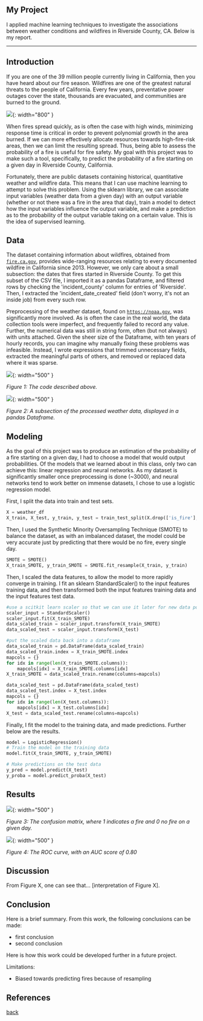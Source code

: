 ## My Project

I applied machine learning techniques to investigate the associations between weather conditions and wildfires in Riverside County, CA. Below is my report.

***

## Introduction 

If you are one of the 39 million people currently living in California, then you have heard about our fire season. Wildfires are one of the greatest natural threats to the people of California. Every few years, preventative power outages cover the state, thousands are evacuated, and communities are burned to the ground.

![](assets/IMG/2023_stats.png){: width="800" }

When fires spread quickly, as is often the case with high winds, minimizing response time is critical in order to prevent polynomial growth in the area burned. If we can more effectively allocate resources towards high-fire-risk areas, then we can limit the resulting spread. Thus, being able to assess the probability of a fire is useful for fire safety. My goal with this project was to make such a tool, specifically, to predict the probability of a fire starting on a given day in Riverside County, California.

Fortunately, there are public datasets containing historical, quantitative weather and wildfire data. This means that I can use machine learning to attempt to solve this problem. Using the sklearn library, we can associate input variables (weather data from a given day) with an output variable (whether or not there was a fire in the area that day), train a model to detect how the input variables influence the output variable, and make a prediction as to the probability of the output variable taking on a certain value. This is the idea of supervised learning.

## Data

The dataset containing information about wildfires, obtained from [`fire.ca.gov`](https://fire.ca.gov), provides wide-ranging resources relating to every documented wildfire in California since 2013. However, we only care about a small subsection: the dates that fires started in Riverside County. To get this subset of the CSV file, I imported it as a pandas Dataframe, and filtered rows by checking the  'incident_county' column for entries of 'Riverside'. Then, I extracted the 'incident_date_created' field (don't worry, it's not an inside job) from every such row.

Preprocessing of the weather dataset, found on [`https://noaa.gov`](https://noaa.gov), was significantly more involved. As is often the case in the real world, the data collection tools were imperfect, and frequently failed to record any value. Further, the numerical data was still in string form, often (but not always) with units attached. Given the sheer size of the Dataframe, with ten years of hourly records, you can imagine why manually fixing these problems was infeasible. Instead, I wrote expressions that trimmed unnecessary fields, extracted the meaningful parts of others, and removed or replaced data where it was sparse.

![](assets/IMG/weather_preprocessing.PNG){: width="500" }

*Figure 1: The code described above.*

![](assets/IMG/dataframe_after_processing.PNG){: width="500" }

*Figure 2: A subsection of the processed weather data, displayed in a pandas Dataframe.*

## Modeling

As the goal of this project was to produce an estimation of the probability of a fire starting on a given day, I had to choose a model that would output probabilities. Of the models that we learned about in this class, only two can achieve this: linear regression and neural networks. As my dataset is significantly smaller once preprocessing is done (~3000), and neural networks tend to work better on immense datasets, I chose to use a logistic regression model.

First, I split the data into train and test sets.
```python
X = weather_df
X_train, X_test, y_train, y_test = train_test_split(X.drop(['is_fire'], axis=1), X['is_fire'], test_size=0.2)
```

Then, I used the Synthetic Minority Oversampling Technique (SMOTE) to balance the dataset, as with an imbalanced dataset, the model could be very accurate just by predicting that there would be no fire, every single day.
```python
SMOTE = SMOTE()
X_train_SMOTE, y_train_SMOTE = SMOTE.fit_resample(X_train, y_train)
```

Then, I scaled the data features, to allow the model to more rapidly converge in training. I fit an sklearn StandardScaler() to the input features training data, and then transformed both the input features training data and the input features test data.
```python
#use a scitkit learn scaler so that we can use it later for new data points:
scaler_input = StandardScaler()
scaler_input.fit(X_train_SMOTE)
data_scaled_train = scaler_input.transform(X_train_SMOTE)
data_scaled_test = scaler_input.transform(X_test)

#put the scaled data back into a dataframe
data_scaled_train = pd.DataFrame(data_scaled_train)
data_scaled_train.index = X_train_SMOTE.index
mapcols = {}
for idx in range(len(X_train_SMOTE.columns)):
    mapcols[idx] = X_train_SMOTE.columns[idx]
X_train_SMOTE = data_scaled_train.rename(columns=mapcols)

data_scaled_test = pd.DataFrame(data_scaled_test)
data_scaled_test.index = X_test.index
mapcols = {}
for idx in range(len(X_test.columns)):
    mapcols[idx] = X_test.columns[idx]
X_test = data_scaled_test.rename(columns=mapcols)
```

Finally, I fit the model to the training data, and made predictions. Further below are the results.
```python
model = LogisticRegression()
# Train the model on the training data
model.fit(X_train_SMOTE, y_train_SMOTE)

# Make predictions on the test data
y_pred = model.predict(X_test)
y_proba = model.predict_proba(X_test)
```


## Results

![](assets/IMG/conf_mat.PNG){: width="500" }

*Figure 3: The confusion matrix, where 1 indicates a fire and 0 no fire on a given day.*

![](assets/IMG/ROC_curve.PNG){: width="500" }

*Figure 4: The ROC curve, with an AUC score of 0.80*

## Discussion

From Figure X, one can see that... [interpretation of Figure X].

## Conclusion

Here is a brief summary. From this work, the following conclusions can be made:
* first conclusion
* second conclusion

Here is how this work could be developed further in a future project.

Limitations:
* Biased towards predicting fires because of resampling

## References

[back](./)

